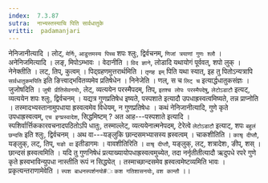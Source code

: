 ```yaml
---
index:  7.3.87
sutra:  नाभ्यस्तस्याचि पिति सार्वधातुके
vritti:  padamanjari
---
```


नेनिजानीत्यादि । लोट्, `मेर्निः`, `आडुत्तमस्य पिच्च` शपः श्लुः, द्विर्वचनम्, `णिजां त्रयाणां गुणः श्लौ` । अनेनिजमित्यादि । लङ्, मिपोऽम्भावः ।
वेदानीति । `विद ज्ञाने`, लोडादि यथायोगं पूर्ववत्, शपो लुक् । नेनेक्तीति । लट्, तिप्, कुत्वम् । पिद्ग्रहणमुत्तरार्थमिति । `तृणह इम्` पिति यथा स्यात्, इह तु पितोऽन्यत्रापि `सार्वधातुकमपिति` इति ङित्त्वाद्भवितव्यमेव प्रतिषेधेन । निनेजेति । णल्, स च `लिट् च` इत्यार्द्धधातुकसंज्ञः ।
जुजोषदिति । `जुषी प्रीतिसेवनयोः`, लेट्, व्यत्ययेन परस्मैपदम्, तिप्, `इतश्च लोपः परस्मैपदेषु`, `लेटोऽडाटौ` इत्यट्, व्यत्ययेन शपः श्लुः, द्विर्वचनम् । यद्यत्र गुणप्रतिषेध इष्यते, पस्पशाते इत्यादौ उपधाह्रस्वत्वमिष्यते, तन्न प्राप्नोति । तस्मादभ्यस्तानामुपधाया ह्रस्वत्वमेव विधेयम्, न गुणप्रतिषेधः । कथं नेनिजानीत्यादि, गुणे कृते उपधाह्रस्वत्वम्, `एच इग्घ्रस्वादेश`, सिद्धमिष्टम् ? अत आह---पस्पशाते इत्यादि । स्पशिर्वार्त्तिककारवचनादपठितोऽपि धातुः, तस्माल्लेट्, व्यत्ययेनात्मनेपदम्, टेरेत्वे `लेटोऽडाटौ` इत्याट्, शपः `बहुलं छन्दसि` इति श्लुः, द्विर्वचनम् । अथ वा---यङ्लुकि छान्दसमभ्यासस्य ह्रस्वत्वम् । चाकशीतिति । `काश्रृ दीप्तौ`, यङ्लुक्, लट्, तिप्, `यङो वा` इतीडागमः । वावशीतिरिति । `वाश्रृ दीप्तौ`, यङ्लुक्, लट्, शत्रादेशः, ङीप्, शस् । छान्दसं ह्रस्वत्वमिति । यदि तु गुणनिषेधं प्रत्याख्यायोपधाह्रस्वत्वमुच्येत, तदा नर्नृतीतीत्यादौ ऋदुपधे रपरे गुणे कृते ह्रस्वभाविन्युपधा नास्तीति रूपं न सिद्ध्येत् । तस्माच्छान्दसमेव ह्रस्वत्वमेष्टव्यमिति भावः । प्रकृत्यन्तराणामेवेति । `स्पश बाधनस्पर्शनयो#ः` `कश गतिशासनयोः`, `वश कान्तौ` ।।
